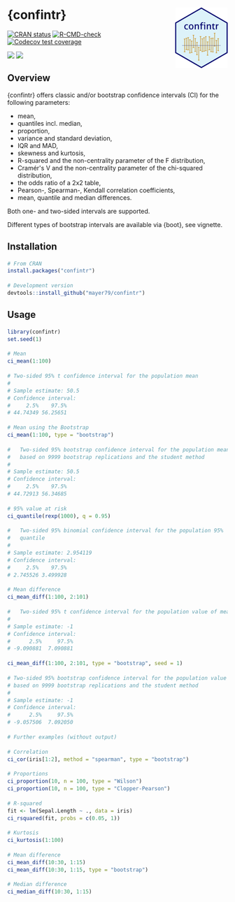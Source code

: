 # {confintr} <a href='https://github.com/mayer79/confintr'><img src='man/figures/logo.png' align="right" height="139"/></a>

<!-- badges: start -->

[![CRAN status](http://www.r-pkg.org/badges/version/confintr)](https://cran.r-project.org/package=confintr)
[![R-CMD-check](https://github.com/mayer79/confintr/actions/workflows/R-CMD-check.yaml/badge.svg)](https://github.com/mayer79/confintr/actions)
[![Codecov test coverage](https://codecov.io/gh/mayer79/confintr/branch/main/graph/badge.svg)](https://app.codecov.io/gh/mayer79/confintr?branch=main)

[![](https://cranlogs.r-pkg.org/badges/confintr)](https://cran.r-project.org/package=confintr) 
[![](https://cranlogs.r-pkg.org/badges/grand-total/confintr?color=orange)](https://cran.r-project.org/package=confintr)

<!-- badges: end -->

## Overview

{confintr} offers classic and/or bootstrap confidence intervals (CI) for the following parameters:

- mean,
- quantiles incl. median,
- proportion,
- variance and standard deviation,
- IQR and MAD,
- skewness and kurtosis,
- R-squared and the non-centrality parameter of the F distribution,
- Cramér's V and the non-centrality parameter of the chi-squared distribution,
- the odds ratio of a 2x2 table,
- Pearson-, Spearman-, Kendall correlation coefficients,
- mean, quantile and median differences.

Both one- and two-sided intervals are supported.

Different types of bootstrap intervals are available via {boot}, see vignette.

## Installation

```r
# From CRAN
install.packages("confintr")

# Development version
devtools::install_github("mayer79/confintr")
```

## Usage

``` r
library(confintr)
set.seed(1)

# Mean
ci_mean(1:100)

# Two-sided 95% t confidence interval for the population mean
# 
# Sample estimate: 50.5 
# Confidence interval:
#     2.5%    97.5% 
# 44.74349 56.25651 

# Mean using the Bootstrap
ci_mean(1:100, type = "bootstrap")

#   Two-sided 95% bootstrap confidence interval for the population mean
# 	based on 9999 bootstrap replications and the student method
# 
# Sample estimate: 50.5 
# Confidence interval:
#     2.5%    97.5% 
# 44.72913 56.34685

# 95% value at risk
ci_quantile(rexp(1000), q = 0.95)

# 	Two-sided 95% binomial confidence interval for the population 95%
# 	quantile
# 
# Sample estimate: 2.954119 
# Confidence interval:
#     2.5%    97.5% 
# 2.745526 3.499928 

# Mean difference
ci_mean_diff(1:100, 2:101)

#	Two-sided 95% t confidence interval for the population value of mean(x)-mean(y)
#
# Sample estimate: -1 
# Confidence interval:
#      2.5%     97.5% 
# -9.090881  7.090881 

ci_mean_diff(1:100, 2:101, type = "bootstrap", seed = 1)

# Two-sided 95% bootstrap confidence interval for the population value of mean(x)-mean(y)
# based on 9999 bootstrap replications and the student method
#
# Sample estimate: -1 
# Confidence interval:
#      2.5%     97.5% 
# -9.057506  7.092050

# Further examples (without output)

# Correlation
ci_cor(iris[1:2], method = "spearman", type = "bootstrap")

# Proportions
ci_proportion(10, n = 100, type = "Wilson")
ci_proportion(10, n = 100, type = "Clopper-Pearson")

# R-squared
fit <- lm(Sepal.Length ~ ., data = iris)
ci_rsquared(fit, probs = c(0.05, 1))

# Kurtosis
ci_kurtosis(1:100)

# Mean difference
ci_mean_diff(10:30, 1:15)
ci_mean_diff(10:30, 1:15, type = "bootstrap")

# Median difference
ci_median_diff(10:30, 1:15)
```

